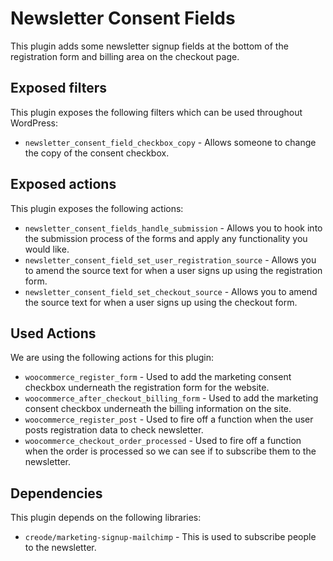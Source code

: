 # Newsletter Consent Fields

This plugin adds some newsletter signup fields at the bottom of the registration form and billing area on the checkout page.

## Exposed filters

This plugin exposes the following filters which can be used throughout WordPress:

* `newsletter_consent_field_checkbox_copy` - Allows someone to change the copy of the consent checkbox.

## Exposed actions

This plugin exposes the following actions:

* `newsletter_consent_fields_handle_submission` - Allows you to hook into the submission process of the forms and apply any functionality you would like.
* `newsletter_consent_field_set_user_registration_source` - Allows you to amend the source text for when a user signs up using the registration form.
* `newsletter_consent_field_set_checkout_source` - Allows you to amend the source text for when a user signs up using the checkout form.

## Used Actions

We are using the following actions for this plugin:

* `woocommerce_register_form` - Used to add the marketing consent checkbox underneath the registration form for the website.
* `woocommerce_after_checkout_billing_form` - Used to add the marketing consent checkbox underneath the billing information on the site.
* `woocommerce_register_post` - Used to fire off a function when the user posts registration data to check newsletter.
* `woocommerce_checkout_order_processed` - Used to fire off a function when the order is processed so we can see if to subscribe them to the newsletter.


## Dependencies

This plugin depends on the following libraries:

* `creode/marketing-signup-mailchimp` - This is used to subscribe people to the newsletter.
